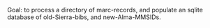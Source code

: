 Goal: to process a directory of marc-records, and populate an sqlite database of old-Sierra-bibs, and new-Alma-MMSIDs.
